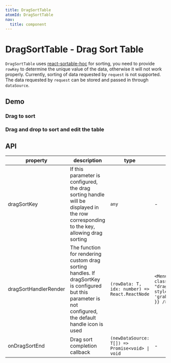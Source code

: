 ```yaml
---
title: DragSortTable
atomId: DragSortTable
nav:
  title: component
---
```


# DragSortTable - Drag Sort Table

`DragSortTable` uses [react-sortable-hoc](https://www.npmjs.com/package/react-sortable-hoc) for sorting, you need to provide `rowKey` to determine the unique value of the data, otherwise it will not work properly. Currently, sorting of data requested by `request` is not supported. The data requested by `request` can be stored and passed in through `dataSource`.

## Demo

### Drag to sort

<code src="./demos/drag.tsx"  background="var(--main-bg-color)" oldtitle="Drag sort"></code>

### Drag and drop to sort and edit the table

<code src="./demos/drag-sort-table.tsx"  background="var(--main-bg-color)" oldtitle="Editable table"></code>

## API

| property | description | type | default value |
| --- | --- | --- | --- |
| dragSortKey | If this parameter is configured, the drag sorting handle will be displayed in the row corresponding to the key, allowing drag sorting | `any` | - |
| dragSortHandlerRender | The function for rendering custom drag sorting handles. If dragSortKey is configured but this parameter is not configured, the default handle icon is used | `(rowData: T, idx: number) => React.ReactNode` | `<MenuOutlined className= "dragSortDefaultHandle" style={{ cursor: 'grab', color: '#999' }} />` |
| onDragSortEnd | Drag sort completion callback | `(newDataSource: T[]) => Promise<void> \| void` | - |

